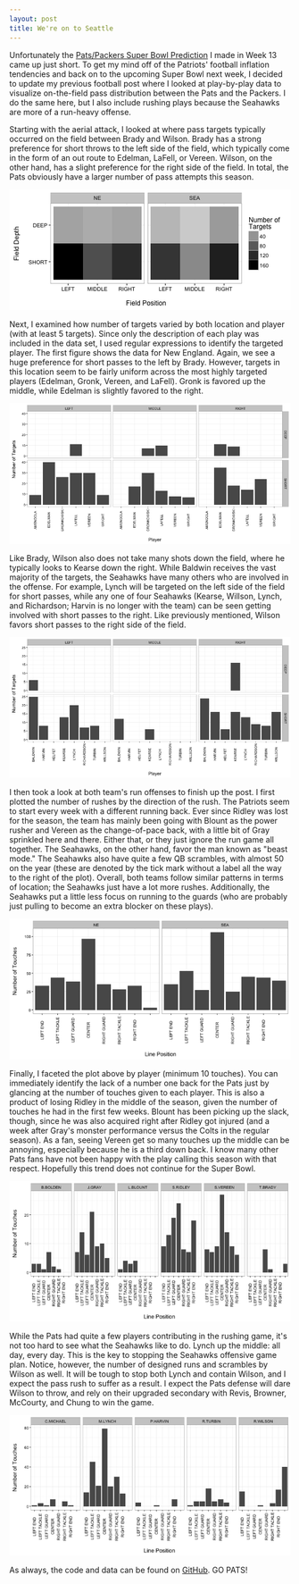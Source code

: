 ```yaml
---
layout: post
title: We're on to Seattle
---
```


Unfortunately the [Pats/Packers Super Bowl Prediction](http://dpmartin42.github.io/posts/brady-vs-rodgers/) I made in Week 13 came up just short. To get my mind off of the Patriots' football inflation tendencies and back on to the upcoming Super Bowl next week, I decided to update my previous football post where I looked at play-by-play data to visualize on-the-field pass distribution between the Pats and the Packers. I do the same here, but I also include rushing plays because the Seahawks are more of a run-heavy offense.

Starting with the aerial attack, I looked at where pass targets typically occurred on the field between Brady and Wilson. Brady has a strong preference for short throws to the left side of the field, which typically come in the form of an out route to Edelman, LaFell, or Vereen. Wilson, on the other hand, has a slight preference for the right side of the field. In total, the Pats obviously have a larger number of pass attempts this season.





![center](/figs/2015-01-25-on-to-Seattle/unnamed-chunk-3-1.png)

Next, I examined how number of targets varied by both location and player (with at least 5 targets). Since only the description of each play was included in the data set, I used regular expressions to identify the targeted player. The first figure shows the data for New England. Again, we see a huge preference for short passes to the left by Brady. However, targets in this location seem to be fairly uniform across the most highly targeted players (Edelman, Gronk, Vereen, and LaFell). Gronk is favored up the middle, while Edelman is slightly favored to the right. 



![center](/figs/2015-01-25-on-to-Seattle/unnamed-chunk-5-1.png)

Like Brady, Wilson also does not take many shots down the field, where he typically looks to Kearse down the right. While Baldwin receives the vast majority of the targets, the Seahawks have many others who are involved in the offense. For example, Lynch will be targeted on the left side of the field for short passes, while any one of four Seahawks (Kearse, Willson, Lynch, and Richardson; Harvin is no longer with the team) can be seen getting involved with short passes to the right. Like previously mentioned, Wilson favors short passes to the right side of the field.

![center](/figs/2015-01-25-on-to-Seattle/unnamed-chunk-6-1.png)

I then took a look at both team's run offenses to finish up the post. I first plotted the number of rushes by the direction of the rush. The Patriots seem to start every week with a different running back. Ever since Ridley was lost for the season, the team has mainly been going with Blount as the power rusher and Vereen as the change-of-pace back, with a little bit of Gray sprinkled here and there. Either that, or they just ignore the run game all together. The Seahawks, on the other hand, favor the man known as "beast mode." The Seahawks also have quite a few QB scrambles, with almost 50 on the year (these are denoted by the tick mark without a label all the way to the right of the plot). Overall, both teams follow similar patterns in terms of location; the Seahawks just have a lot more rushes. Additionally, the Seahawks put a little less focus on running to the guards (who are probably just pulling to become an extra blocker on these plays). 



![center](/figs/2015-01-25-on-to-Seattle/unnamed-chunk-8-1.png)



Finally, I faceted the plot above by player (minimum 10 touches). You can immediately identify the lack of a number one back for the Pats just by glancing at the number of touches given to each player. This is also a product of losing Ridley in the middle of the season, given the number of touches he had in the first few weeks. Blount has been picking up the slack, though, since he was also acquired right after Ridley got injured (and a week after Gray's monster performance versus the Colts in the regular season). As a fan, seeing Vereen get so many touches up the middle can be annoying, especially because he is a third down back. I know many other Pats fans have not been happy with the play calling this season with that respect. Hopefully this trend does not continue for the Super Bowl.

![center](/figs/2015-01-25-on-to-Seattle/unnamed-chunk-10-1.png)

While the Pats had quite a few players contributing in the rushing game, it's not too hard to see what the Seahawks like to do. Lynch up the middle: all day, every day. This is the key to stopping the Seahawks offensive game plan. Notice, however, the number of designed runs and scrambles by Wilson as well. It will be tough to stop both Lynch and contain Wilson, and I expect the pass rush to suffer as a result. I expect the Pats defense will dare Wilson to throw, and rely on their upgraded secondary with Revis, Browner, McCourty, and Chung to win the game.

![center](/figs/2015-01-25-on-to-Seattle/unnamed-chunk-11-1.png)

As always, the code and data can be found on [GitHub](https://github.com/dpmartin42/dpmartin42.github.io). GO PATS!
